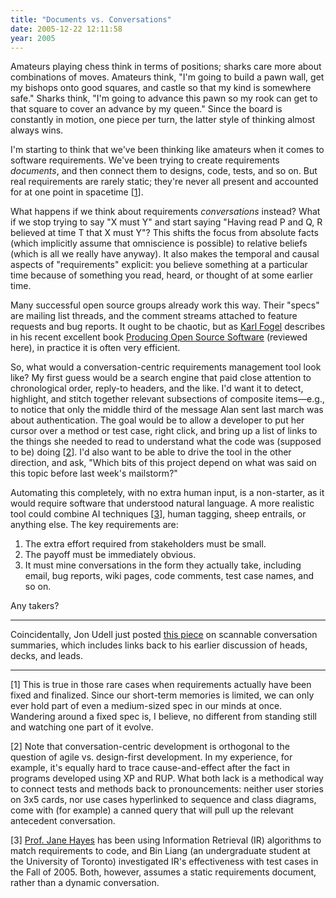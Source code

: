 ```yaml
---
title: "Documents vs. Conversations"
date: 2005-12-22 12:11:58
year: 2005
---
```

Amateurs playing chess think in terms of positions; sharks care more about combinations of moves.  Amateurs think, "I'm going to build a pawn wall, get my bishops onto good squares, and castle so that my kind is somewhere safe."  Sharks think, "I'm going to advance this pawn so my rook can get to that square to cover an advance by my queen."  Since the board is constantly in motion, one piece per turn, the latter style of thinking almost always wins.

I'm starting to think that we've been thinking like amateurs when it comes to software requirements.  We've been trying to create requirements <em>documents</em>, and then connect them to designs, code, tests, and so on.  But real requirements are rarely static; they're never all present and accounted for at one point in spacetime [<a href="#1">1</a>].

What happens if we think about requirements <em>conversations</em> instead?  What if we stop trying to say "X must Y" and start saying "Having read P and Q, R believed at time T that X must Y"?  This shifts the focus from absolute facts (which implicitly assume that omniscience is possible) to relative beliefs (which is all we really have anyway).  It also makes the temporal and causal aspects of "requirements" explicit: you believe something at a particular time because of something you read, heard, or thought of at some earlier time.

Many successful open source groups already work this way.  Their "specs" are mailing list threads, and the comment streams attached to feature requests and bug reports.  It ought to be chaotic, but as <a href="http://producingoss.com">Karl Fogel</a> describes in his recent excellent book <a href="http://www.amazon.com/gp/product/0596007590">Producing Open Source Software</a> (reviewed here), in practice it is often very efficient.

So, what would a conversation-centric requirements management tool look like?  My first guess would be a search engine that paid close attention to chronological order, reply-to headers, and the like.  I'd want it to detect, highlight, and stitch together relevant subsections of composite items—e.g., to notice that only the middle third of the message Alan sent last march was about authentication.  The goal would be to allow a developer to put her cursor over a method or test case, right click, and bring up a list of links to the things she needed to read to understand what the code was (supposed to be) doing [<a href="#2">2</a>].  I'd also want to be able to drive the tool in the other direction, and ask, "Which bits of this project depend on what was said on this topic before last week's mailstorm?"

Automating this completely, with no extra human input, is a non-starter, as it would require software that understood natural language.  A more realistic tool could combine AI techniques [<a href="#3">3</a>], human tagging, sheep entrails, or anything else. The key requirements are:
<ol>
  <li>The extra effort required from stakeholders must be small.</li>
  <li>The payoff must be immediately obvious.</li>
  <li>It must mine conversations in the form they actually take, including email, bug reports, wiki pages, code comments, test case names, and so on.</li>
</ol>
Any takers?

<hr />Coincidentally, Jon Udell just posted <a href="http://weblog.infoworld.com/udell/2005/12/22.html">this piece</a> on scannable conversation summaries, which includes links back to his earlier discussion of heads, decks, and leads.

<hr /><a name="1"></a>[1] This is true in those rare cases when requirements actually have been fixed and finalized.  Since our short-term memories is limited, we can only ever hold part of even a medium-sized spec in our minds at once.  Wandering around a fixed spec is, I believe, no different from standing still and watching one part of it evolve.

<a name="1"></a><a name="2"></a>[2] Note that conversation-centric development is orthogonal to the question of agile vs. design-first development.  In my experience, for example, it's equally hard to trace cause-and-effect after the fact in programs developed using XP and RUP.  What both lack is a methodical way to connect tests and methods back to pronouncements: neither user stories on 3x5 cards, nor use cases hyperlinked to sequence and class diagrams, come with (for example) a canned query that will pull up the relevant antecedent conversation.

<a name="2"></a><a name="3"></a>[3] <a href="http://selab.netlab.uky.edu/Homepage/HayesNew.htm">Prof. Jane Hayes</a> has been using Information Retrieval (IR) algorithms to match requirements to code, and Bin Liang (an undergraduate student at the University of Toronto) investigated IR's effectiveness with test cases in the Fall of 2005.  Both, however, assumes a static requirements document, rather than a dynamic conversation.
